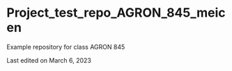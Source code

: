 # Project_test_repo_AGRON_845_meicen
Example repository for class AGRON 845

Last edited on March 6, 2023
